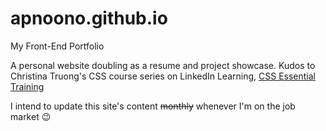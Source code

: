 # apnoono.github.io
My Front-End Portfolio

A personal website doubling as a resume and project showcase.
Kudos to Christina Truong's CSS course series on LinkedIn Learning, 
[CSS Essential Training](http://linkedin-learning.pxf.io/vnyX0W)

I intend to update this site's content ~~monthly~~ whenever I'm on the job market :wink: